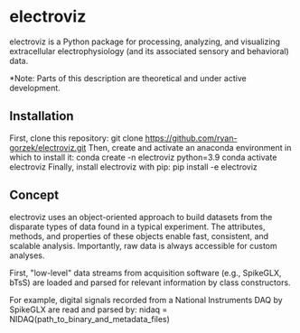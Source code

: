 # electroviz

electroviz is a Python package for processing, analyzing, and visualizing extracellular electrophysiology (and its associated sensory and behavioral) data.

*Note: Parts of this description are theoretical and under active development.

## Installation

First, clone this repository:
    git clone https://github.com/ryan-gorzek/electroviz.git
Then, create and activate an anaconda environment in which to install it:
    conda create -n electroviz python=3.9
    conda activate electroviz
Finally, install electroviz with pip:
    pip install -e electroviz

## Concept

electroviz uses an object-oriented approach to build datasets from the disparate types of data found in a typical experiment. The attributes, methods, and properties of these objects enable fast, consistent, and scalable analysis. Importantly, raw data is always accessible for custom analyses.

First, "low-level" data streams from acquisition software (e.g., SpikeGLX, bTsS) are loaded and parsed for relevant information by class constructors.

For example, digital signals recorded from a National Instruments DAQ by SpikeGLX are read and parsed by:
    nidaq = NIDAQ(path_to_binary_and_metadata_files)
